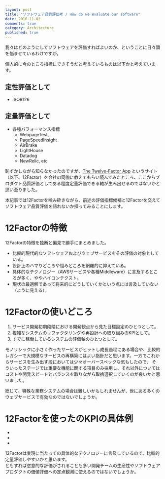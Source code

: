 ```yaml
---
layout: post
title: "ソフトウェア品質評価考 / How do we evaluate our software"
date: 2016-11-02
comments: true
category: Architecture
published: true 
---
```


我々はどのようにしてソフトウェアを評価すればよいのか、ということに日々頭を悩ませているわけですが。

個人的に今のところ指標にできそうだと考えているものは以下かと考えています。

## 定性評価として
- ISO9126
## 定量評価として
- 各種パフォーマンス指標
    - WebpageTest,
    - PageSpeedInsight
    - AirBrake
    - LightHouse
    - Datadog
    - NewRelic, etc

恥ずかしながら知らなかったのですが、[The Twelve-Factor App](https://12factor.net/ja/) というサイト（以下、12Factor）を会社の同僚に教えてもらい読んでみたところ、ここからプロダクト品質評価としてある程度定量評価できる軸が生み出せるのではないかと思い至りました。

本記事では12Factorを噛み砕きながら、前述の評価指標候補と12Factorを交えてソフトウェア品質評価を語れないか探ってみることにします。

# 12Factorの特徴
12Factorの特徴を独断と偏見で勝手にまとめました。

- 比較的現代的なソフトウェアおよびウェブサービスをその評価の対象としている。
- 設計上のハマりどころや悩みどころを網羅的に抑えている。
- 具体的なテクノロジー（AWSサービスや各種Middleware）に言及するところが多く、ややハイコンテクスト。
- 現状の最適解であって将来的にどうしていくかという点には言及していない（ように見える）。

# 12Factorの使いどころ

1. サービス開発初期段階における開発観点から見た目標設定のひとつとして。
2. 複雑なシステムのリファクタリングや再設計への取り組みのKPIとして。
3. すでに稼働しているシステムの評価軸のひとつとして。

モノリシックに小さく作ったサービスがヒットし成長過程にある場合や、比較的レガシーで大規模なサービスの再構築にはよい指針だと思います。一方でこれからサービスを生み出す段においては少々オーバースペックな気もしたので、  そういったステージでは重要な機能に関する項目のみ採用し、それ以外についてはコストや開発スピードとバランスを取りながら取捨選択していくのが良いかと思いました。

総じて、特殊な業務システムの場合は難しいかもしれませんが、世にある多くのウェブサービスで有効なのではないでしょうか。

# 12Factorを使ったのKPIの具体例

-
-
-

12Factorは実現に当たっての具体的なテクノロジーに言及しているので、比較的定量評価しやすいかと思います。  
ともすれば恣意的な評価がされることも多い開発チームの生産性やソフトウェアプロダクトの価値評価への定点観測に使えるのではないでしょうか。
 
